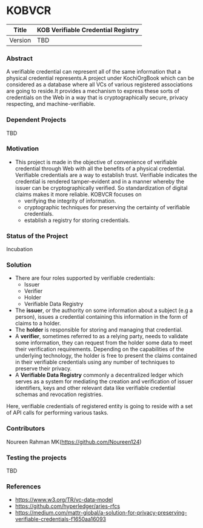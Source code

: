 # KOBVCR
Title    |   KOB Verifiable Credential Registry
---------|-------------------------------------
Version  |   TBD

### Abstract
A verifiable credential can represent all of the same information that a physical credential represents.A project under KochiOrgBook which can be considered as a database where all VCs of various registered associations are going to reside.It provides a mechanism to express these sorts of credentials on the Web in a way that is cryptographically secure, privacy respecting, and machine-verifiable.

### Dependent Projects
TBD

### Motivation
- This project is made in the objective of convenience of verifiable credential through Web with all the benefits of a physical credential. Verifiable credentials are a way to establish trust. Verifiable indicates the credential is rendered tamper-evident and in a manner whereby the issuer can be cryptographically verified. So standardization of digital claims makes it more reliable. KOBVCR focuses on
    - verifying the integrity of information.
    - cryptographic techniques for preserving the certainty of verifiable credentials.
    - establish a registry for storing credentials.

### Status of the Project
Incubation

### Solution
 - There are four roles supported by verifiable credentials:
    - Issuer
    - Verifier
    - Holder
    - Verifiable Data Registry
- The **issuer**, or the authority on some information about a subject (e.g a person), issues a credential containing this information in the form of claims to a holder. 
- The **holder** is responsible for storing and managing that credential. 
- A **verifier**, sometimes referred to as a relying party, needs to validate some information, they can request from the holder some data to meet their verification requirements. Depending on the capabilities of the underlying technology, the holder is free to present the claims contained in their verifiable credentials using any number of techniques to preserve their privacy.
- A **Verifiable Data Registry** commonly a decentralized ledger which serves as a system for mediating the creation and verification of issuer identifiers, keys and other relevant data like verifiable credential schemas and revocation registries.

Here, verifiable credentials of registered entity is going to reside with a set of API calls for performing various tasks.

### Contributors
Noureen Rahman MK(https://github.com/Noureen124)

### Testing the projects
TBD

### References
- https://www.w3.org/TR/vc-data-model
- https://github.com/hyperledger/aries-rfcs
- https://medium.com/mattr-global/a-solution-for-privacy-preserving-verifiable-credentials-f1650aa16093
